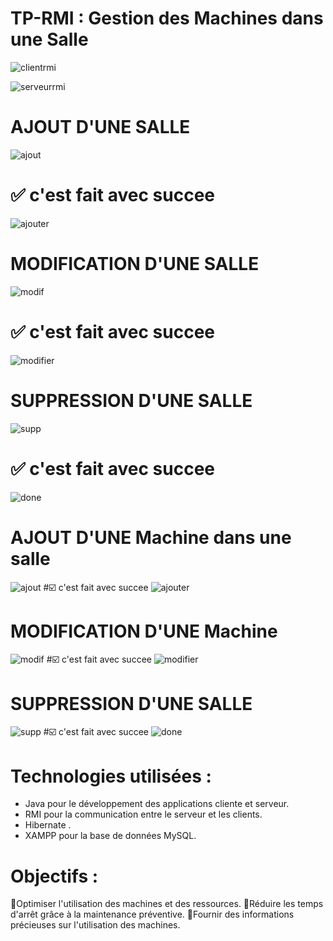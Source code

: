 # TP-RMI : Gestion des Machines dans une Salle
![clientrmi](https://github.com/ouarriorxx/TP-RMI/assets/143946046/481dde66-249f-4251-bcbd-d77ef6d12113)

![serveurrmi](https://github.com/ouarriorxx/TP-RMI/assets/143946046/4547f8c6-0819-41e8-a092-62454d026ef0)

# AJOUT D'UNE SALLE
![ajout](https://github.com/ouarriorxx/TP-RMI/assets/143946046/da97b578-f6c2-4e41-8fac-973dc0aee34f)
# ✅ c'est fait avec succee
![ajouter](https://github.com/ouarriorxx/TP-RMI/assets/143946046/c0aa1eb0-eb45-4707-88f2-fbaf07aff599)
# MODIFICATION D'UNE SALLE
![modif](https://github.com/ouarriorxx/TP-RMI/assets/143946046/5791b584-c052-47e3-8683-448a9cca9253)
# ✅ c'est fait avec succee
![modifier](https://github.com/ouarriorxx/TP-RMI/assets/143946046/1b220839-18ce-48e9-95ac-966a16315f82)
# SUPPRESSION D'UNE SALLE
![supp](https://github.com/ouarriorxx/TP-RMI/assets/143946046/838d2759-99be-426b-b41c-8ab65ce193cd)
# ✅ c'est fait avec succee
![done](https://github.com/ouarriorxx/TP-RMI/assets/143946046/f7d6c5dc-1c08-4fad-aad5-aea25a1ecf0f)

# AJOUT D'UNE Machine dans une salle
![ajout](https://github.com/ouarriorxx/TP-RMI/assets/143946046/6a862d5e-f182-46f6-812d-f19da95b04a2)
#☑️ c'est fait avec succee
![ajouter](https://github.com/ouarriorxx/TP-RMI/assets/143946046/fe88f82d-c36a-4f2c-92d1-6c08d7c7cd84)
# MODIFICATION D'UNE Machine
![modif](https://github.com/ouarriorxx/TP-RMI/assets/143946046/afc96649-de8a-4d06-8d74-f86ad22d4236)
#☑️ c'est fait avec succee
![modifier](https://github.com/ouarriorxx/TP-RMI/assets/143946046/d75e6daa-3c28-46a2-9df1-ed0f2e83465f)
# SUPPRESSION D'UNE SALLE
![supp](https://github.com/ouarriorxx/TP-RMI/assets/143946046/70c9fac1-da9c-4708-93fb-8a8797d7bc61)
#☑️ c'est fait avec succee
![done](https://github.com/ouarriorxx/TP-RMI/assets/143946046/7d0b12fd-5d2c-40b1-b2cc-a6769dad2e29)

# Technologies utilisées :

* Java pour le développement des applications cliente et serveur.
* RMI pour la communication entre le serveur et les clients.
* Hibernate .
* XAMPP pour la base de données MySQL.

# Objectifs :
 
🔑Optimiser l'utilisation des machines et des ressources.
🔑Réduire les temps d'arrêt grâce à la maintenance préventive.
🔑Fournir des informations précieuses sur l'utilisation des machines.


